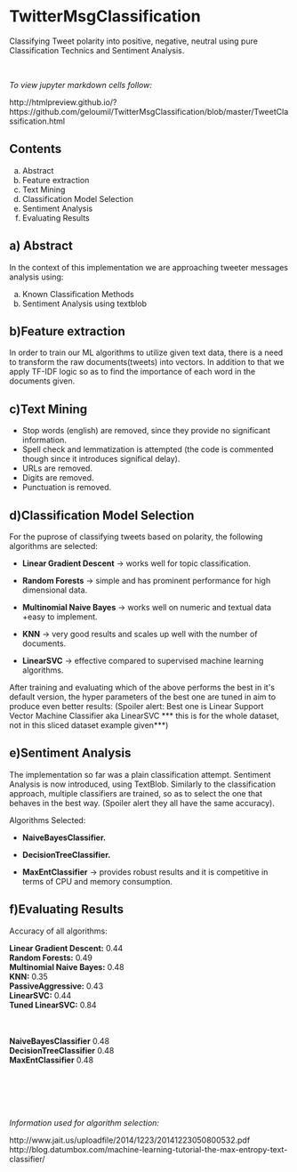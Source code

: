 # TwitterMsgClassification
Classifying Tweet polarity into positive, negative, neutral using pure Classification Technics and Sentiment Analysis.

<br>
<p><i>To view jupyter markdown cells follow:</p></i>
http://htmlpreview.github.io/?https://github.com/geloumil/TwitterMsgClassification/blob/master/TweetClassification.html

Contents
--------
<ol type="a">
  <li>Abstract</li>
  <li>Feature extraction</li>
  <li>Text Mining</li>
  <li>Classification Model Selection</li>
  <li>Sentiment Analysis</li>
  <li>Evaluating Results</li>
  </ol>  
  
a) Abstract
-----------
In the context of this implementation we are approaching tweeter messages analysis using:
<ol type="a">
<li>Known Classification Methods</li>
 <li>Sentiment Analysis using textblob</li>
</ol>

b)Feature extraction
--------------------
In order to train our ML algorithms to utilize given text data, there is a need to transform the raw documents(tweets)
into vectors. In addition to that we apply TF-IDF logic so as to find the importance of each word in the documents given.

c)Text Mining
--------------
<ul>
<li>Stop words (english) are removed, since they provide no significant information.</li>
<li>Spell check and lemmatization is attempted (the code is commented though since it introduces significal delay).</li>
<li>URLs are removed.</li>
<li>Digits are removed.</li>
<li>Punctuation is removed.</li>
</ul>

d)Classification Model Selection
---------------------------------
For the puprose of classifying tweets based on polarity, the following algorithms are selected:
<ul>
<li><p><b>Linear Gradient Descent</b> &rarr; works well for topic classification.</p></li>
<li><p><b>Random Forests</b> &rarr; simple and has prominent performance for high dimensional data.</p></li>
<li><p><b>Multinomial Naive Bayes</b> &rarr; works well on numeric and textual data +easy to implement.</p></li>
<li><p><b>KNN</b> &rarr; very good results and scales up well with the number of documents.</p></li>
<li><p><b>LinearSVC</b> &rarr; effective compared to supervised machine learning algorithms.</p></li>
</ul>

After training and evaluating which of the above performs the best in it's default version,
the hyper parameters of the best one are tuned in aim to produce even better results:
(Spoiler alert: Best one is Linear Support Vector Machine Classifier aka LinearSVC *** this is for the whole dataset,
 not in this sliced dataset example given***)

e)Sentiment Analysis
--------------------
The implementation so far was a plain classification attempt. Sentiment Analysis is now introduced, using TextBlob.
Similarly to the classification approach, multiple classifiers are trained, so as to select the one that behaves
in the best way.
(Spoiler alert they all have the same accuracy).

Algorithms Selected:
<ul>
<li><p><b>NaiveBayesClassifier.</b></p></li>
<li><p><b>DecisionTreeClassifier.</b></p></li>
<li><p><b>MaxEntClassifier</b> &rarr; provides robust results and it is competitive in terms of CPU and memory consumption.</p></li>
</ul>


f)Evaluating Results
--------------------
Accuracy of all algorithms:

  <strong>Linear Gradient Descent:</strong>        0.44<br>
  <strong>Random Forests:</strong>                 0.49<br>
  <strong>Multinomial Naive Bayes:</strong>        0.48<br>
  <strong>KNN:</strong>                            0.35<br>
  <strong>PassiveAggressive:</strong>              0.43<br>
  <strong>LinearSVC:</strong>                      0.44<br>
  <strong>Tuned LinearSVC:</strong>                0.84<br>

  <br><br>
  <strong>NaiveBayesClassifier</strong>           0.48<br>
  <strong>DecisionTreeClassifier</strong>         0.48<br>
  <strong>MaxEntClassifier</strong>               0.48<br>

<br><br><br><br>  
<p><i>Information used for algorithm selection:</i></p>
http://www.jait.us/uploadfile/2014/1223/20141223050800532.pdf<BR>
http://blog.datumbox.com/machine-learning-tutorial-the-max-entropy-text-classifier/
